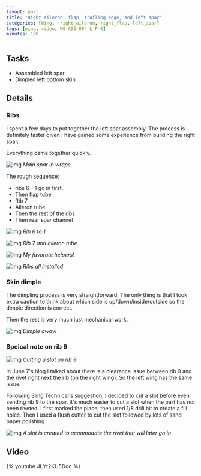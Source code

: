 ```yaml
---
layout: post
title: "Right aileron, flap, trailing edge, and left spar"
categories: [Wing, ~right_aileron,~right_flap,~left_spar]
tags: [wing, video, WG-ASS-004-L-F-0]
minutes: 180
---
```


## Tasks


* Assembled left spar
* Dimpled left bottom skin


## Details

### Ribs

I spent a few days to put together the left spar assembly. The process is definitely faster given I have gained some experience from building the right spar.

Everything came  together quickly.

![img](https://lh3.googleusercontent.com/pw/AP1GczPQDt330a1x-pG0Kw8ju79UQyTIClbW-63RAqp2yyXRyLeA_31dWZRmNql9FCrB1BwrpuMJ-qa4rdM9WBw1VZxcucwW6jcsbwkBJrEW_SJtSJjB1kbcc6hsxMcDW92JdmypH8RhmIRXSlWkBuk0hXZF2g=w2320-h3092-s-no-gm?authuser=0)
*Main spar in wraps*

The rough sequence:
* ribs 6 - 1 go in first.
* Then flap tube
* Rib 7
* Aileron tube
* Then the rest of the ribs
* Then rear spar channel
  
![img](https://lh3.googleusercontent.com/pw/AP1GczOhzZQvsuUzok-hNmMi4J6pWp6rCUFzt5yEU1pXBNa6KM-8Oajk4ZXYWTOBPyFm0Cr7UYdPy02MES4Piw0oA1HRb60BeE0lmBr6eJQFq_cVv4pfqPJKzSDQ65UJV6-apyyKm8Tb09rF3dPeYI9AeZnx2g=w2320-h3092-s-no-gm?authuser=0)
*Rib 6 to 1*

![img](https://lh3.googleusercontent.com/pw/AP1GczPj7oM-9CHvuclyumERE4ntm_y9RJxatnr4_zyK3Ie7fBrR9wwxOq_v7VZyEOIvBznVcuO5Uuxdvth-Vt64GALwMui-SGL1R5CkzzazguTrNcPm8-nRnDfW93FtfGnLTb4yAi0zhTb2pO318fjMUiVoBg=w2320-h3092-s-no-gm?authuser=0)
*Rib 7 and aileron tube*


![img](https://lh3.googleusercontent.com/pw/AP1GczN-xNl834dzr8SOdl3TmsQxIkpjLhd9JddDOtNHvouZrvVSVmGeY9o8QLReKMZsuYpwqa9pM-BNpsdUxIOZMtB2Yzjqqydq3HTMdGjpfCkRg5INmAd3UmQEz2vgyputm5W3M2ISCkgEwRy0mdJrmTeR1g=w4000-h3000-s-no-gm?authuser=0)
*My favorate helpers!*

![img](https://lh3.googleusercontent.com/pw/AP1GczP0q5IeXP4Upg4l0Wlj7zP-A1cQH-Pzo67oyns3oF7wpA05ZCbAqkfoP-H66Suuscy_HU27O7ydwipdvjrRnrYw191pGLhWGaR8qw05r0HLn8wkTYZQ4KSuuK9U09WYS6kaBcbAEPH3iSBoDxFvo_td-w=w4000-h3000-s-no-gm?authuser=0)
*Ribs all installed*


### Skin dimple

The dimpling process is very straightforward. The only thing is that I took extra caution to think about which side is up/down/inside/outside so the dimple direction is correct.

Then the rest is very much just mechanical work.

![img](https://lh3.googleusercontent.com/pw/AP1GczOMj7LsKs35MjG7B2PFII3WgylpYvO04UiH5C50h5AHAto7R-LcCqpCw0y4w5UEw0pQBFx97WXVwEOqashdlVTTxK_XyAujV_lpB13J8e1egeI_9KdsAzpAwQaD85iXIhtrJW9mURSHAHcbKAt3EVokyg=w4000-h3000-s-no-gm?authuser=0)
*Dimple away!*



### Speical note on rib 9

![img](https://lh3.googleusercontent.com/pw/AP1GczPZZKkEuzoEj84eikJm-9CPa0WsLCjDKe_YcDoR6ypmMFdt50q074-CWAcj7Aa-wsxlSXa9Qe4csQ8Tp6zO6H-MbWo7VuTGMbcgrZUWAoNR9yYmqCa242XPLFtTPnyOIF80OzVrZfCxqreaaKbNFpQuFg=w2320-h3092-s-no-gm?authuser=0)
*Cutting a slot on rib 9*

In June 7's blog I talked about there is a clearance issue between rib 9 and the rivet right next the rib (on the right wing). So the left wing has the same issue.

Following Sling Technical's suggestion, I decided to cut a slot before even sending rib 9 to the spar. It's much easier to cut a slot when the part has not been riveted. I first marked the place, then used 1/8 drill bit to create a fill holes. Then I used a flush cutter to cut the slot followed by lots of sand paper polishing.

![img](https://lh3.googleusercontent.com/pw/AP1GczNRYhemI1xXdr8KS99u6umL57Hgjom7JkzYDZWC_h7hktcHjsMrgSnlS-75DlfLz8CSRPNScOxBNUFyKOcc8FPsZh3S8--gh8IF5Dul-hZ6F6LRhowT33R_G4SfgFtCJy8NqgQHnjOsz9EcNdKN5GI2cQ=w4000-h3000-s-no-gm?authuser=0)
*A slot is created to acoomodate the rivet that will later go in*

## Video


{% youtube JLYt2KU5Dqc %}
